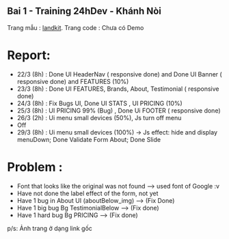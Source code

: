 ## Bai 1 - Training 24hDev - Khánh Nòi

Trang mẫu : [landkit](https://landkit.goodthemes.co/).
Trang code : Chưa có Demo

# Report:

- 22/3 (8h) : Done UI HeaderNav ( responsive done) and Done UI Banner ( responsive done) and FEATURES (10%)
- 23/3 (8h) : Done UI FEATURES, Brands, About, Testimonial ( responsive done)
- 24/3 (8h) : Fix Bugs UI, Done UI STATS , UI PRICING (10%)
- 25/3 (8h) : UI PRICING 99% (Bug) , Done Ui FOOTER ( responsive done)
- 26/3 (2h) : Ui menu small devices (50%), Js turn off menu
- Off
- 29/3 (8h) : Ui menu small devices (100%) -> Js effect: hide and display menuDown; Done Validate Form About; Done Slide

# Problem :

- Font that looks like the original was not found --> used font of Google :v
- Have not done the label effect of the form, not yet
- Have 1 bug in About UI (aboutBelow_img) --> (Fix Done)
- Have 1 big bug Bg TestimonialBelow --> (Fix done)
- Have 1 hard bug Bg PRICING --> (Fix done)

p/s: Ảnh trang ở dạng link gốc
